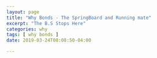 ```yaml
---
layout: page
title: "Why Bonds - The SpringBoard and Running mate"
excerpt: "The B.S Stops Here"
categories: why
tags: [ why bonds ]
date: 2019-03-24T08:08:50-04:00

---
```

